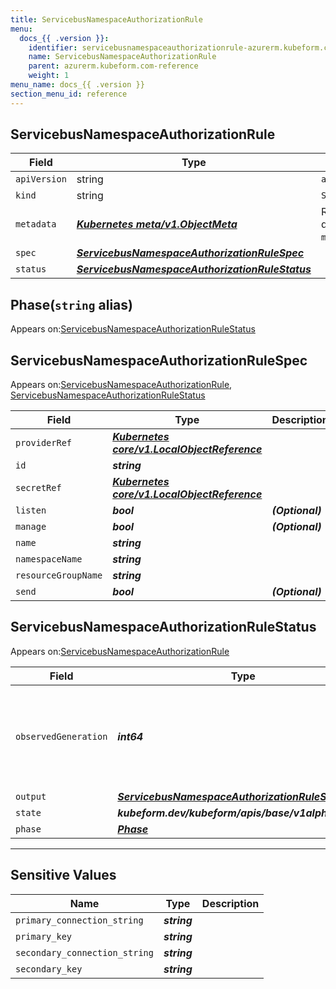 ```yaml
---
title: ServicebusNamespaceAuthorizationRule
menu:
  docs_{{ .version }}:
    identifier: servicebusnamespaceauthorizationrule-azurerm.kubeform.com
    name: ServicebusNamespaceAuthorizationRule
    parent: azurerm.kubeform.com-reference
    weight: 1
menu_name: docs_{{ .version }}
section_menu_id: reference
---
```


## ServicebusNamespaceAuthorizationRule
| Field | Type | Description |
| ------ | ----- | ----------- |
| `apiVersion` | string | `azurerm.kubeform.com/v1alpha1` |
|    `kind` | string | `ServicebusNamespaceAuthorizationRule` |
| `metadata` | ***[Kubernetes meta/v1.ObjectMeta](https://v1-18.docs.kubernetes.io/docs/reference/generated/kubernetes-api/v1.18/#objectmeta-v1-meta)***|Refer to the Kubernetes API documentation for the fields of the `metadata` field.|
| `spec` | ***[ServicebusNamespaceAuthorizationRuleSpec](#servicebusnamespaceauthorizationrulespec)***||
| `status` | ***[ServicebusNamespaceAuthorizationRuleStatus](#servicebusnamespaceauthorizationrulestatus)***||
## Phase(`string` alias)

Appears on:[ServicebusNamespaceAuthorizationRuleStatus](#servicebusnamespaceauthorizationrulestatus)

## ServicebusNamespaceAuthorizationRuleSpec

Appears on:[ServicebusNamespaceAuthorizationRule](#servicebusnamespaceauthorizationrule), [ServicebusNamespaceAuthorizationRuleStatus](#servicebusnamespaceauthorizationrulestatus)

| Field | Type | Description |
| ------ | ----- | ----------- |
| `providerRef` | ***[Kubernetes core/v1.LocalObjectReference](https://v1-18.docs.kubernetes.io/docs/reference/generated/kubernetes-api/v1.18/#localobjectreference-v1-core)***||
| `id` | ***string***||
| `secretRef` | ***[Kubernetes core/v1.LocalObjectReference](https://v1-18.docs.kubernetes.io/docs/reference/generated/kubernetes-api/v1.18/#localobjectreference-v1-core)***||
| `listen` | ***bool***| ***(Optional)*** |
| `manage` | ***bool***| ***(Optional)*** |
| `name` | ***string***||
| `namespaceName` | ***string***||
| `resourceGroupName` | ***string***||
| `send` | ***bool***| ***(Optional)*** |
## ServicebusNamespaceAuthorizationRuleStatus

Appears on:[ServicebusNamespaceAuthorizationRule](#servicebusnamespaceauthorizationrule)

| Field | Type | Description |
| ------ | ----- | ----------- |
| `observedGeneration` | ***int64***| ***(Optional)*** Resource generation, which is updated on mutation by the API Server.|
| `output` | ***[ServicebusNamespaceAuthorizationRuleSpec](#servicebusnamespaceauthorizationrulespec)***| ***(Optional)*** |
| `state` | ***kubeform.dev/kubeform/apis/base/v1alpha1.State***| ***(Optional)*** |
| `phase` | ***[Phase](#phase)***| ***(Optional)*** |
---
## Sensitive Values
| Name | Type | Description |
|------|------|-------------|
| `primary_connection_string` | ***string*** ||
| `primary_key` | ***string*** ||
| `secondary_connection_string` | ***string*** ||
| `secondary_key` | ***string*** ||
